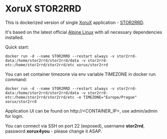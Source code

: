 # XoruX STOR2RRD
This is dockerized version of single [XoruX](https://www.xorux.com) application - [STOR2RRD](https://www.stor2rrd.com).

It's based on the latest official [Alpine Linux](https://hub.docker.com/_/alpine) with all necessary dependencies installed.

Quick start:

    docker run -d --name STOR2RRD --restart always -v stor2rrd-data:/home/stor2rrd/stor2rrd/data -v stor2rrd-etc:/home/stor2rrd/stor2rrd/etc xorux/stor2rrd

You can set container timezone via env variable TIMEZONE in docker run command:

    docker run -d --name STOR2RRD --restart always -v stor2rrd-data:/home/stor2rrd/stor2rrd/data -v stor2rrd-etc:/home/stor2rrd/stor2rrd/etc -e TIMEZONE="Europe/Prague" xorux/stor2rrd

Application UI can be found on http://\<CONTAINER_IP\>, use admin/admin for login.

You can connect via SSH on port 22 (exposed), username **stor2rrd**, password **xorux4you** - please change it ASAP.
